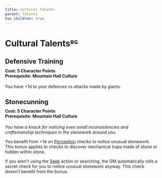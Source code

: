 ```yaml
---
title: Cultural Talents
parent: Talents
has_children: true
---
```


# Cultural Talentsᴮᴳ

## Defensive Training

<div style="margin-top:-10px;"></div>

#### **Cost:** 5 Character Points<br>**Prerequisite:** Mountain Hall Culture
You have +1d to your defences vs attacks made by giants.

## Stonecunning

<div style="margin-top:-10px;"></div>

#### **Cost:** 5 Character Points<br>**Prerequisite:** Mountain Hall Culture
*You have a knack for noticing even small inconsistencies and craftsmanship techniques in the stonework around you.*

You benefit from +1d on [Perception](https://stormchaserroleplaying.com/stormchaserRPG/General/Specific/Perception/) checks to notice unusual stonework. This bonus applies to checks to discover mechanical traps made of stone or hidden within stone.

If you aren't using the [Seek](https://stormchaserroleplaying.com/stormchaserRPG/Combat/Actions/Seek/) action or searching, the GM automatically rolls a secret check for you to notice unusual stonework anyway. This check doesn't benefit from the bonus.
